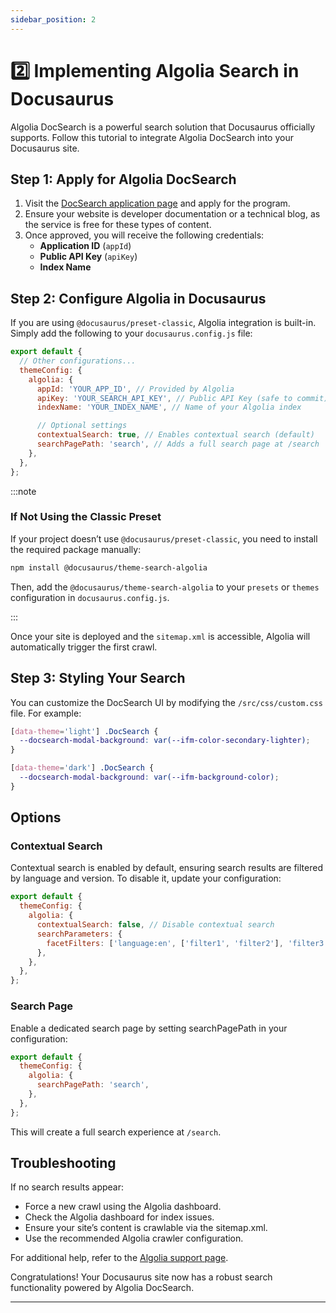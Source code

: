 ```yaml
---
sidebar_position: 2
---
```


# 2️⃣ Implementing Algolia Search in Docusaurus

Algolia DocSearch is a powerful search solution that Docusaurus officially supports. Follow this tutorial to integrate Algolia DocSearch into your Docusaurus site.

## Step 1: Apply for Algolia DocSearch

1. Visit the [DocSearch application page](https://docsearch.algolia.com/) and apply for the program.
2. Ensure your website is developer documentation or a technical blog, as the service is free for these types of content.
3. Once approved, you will receive the following credentials:
   - **Application ID** (`appId`)
   - **Public API Key** (`apiKey`)
   - **Index Name**

## Step 2: Configure Algolia in Docusaurus

If you are using `@docusaurus/preset-classic`, Algolia integration is built-in. Simply add the following to your `docusaurus.config.js` file:

```javascript
export default {
  // Other configurations...
  themeConfig: {
    algolia: {
      appId: 'YOUR_APP_ID', // Provided by Algolia
      apiKey: 'YOUR_SEARCH_API_KEY', // Public API Key (safe to commit)
      indexName: 'YOUR_INDEX_NAME', // Name of your Algolia index

      // Optional settings
      contextualSearch: true, // Enables contextual search (default)
      searchPagePath: 'search', // Adds a full search page at /search
    },
  },
};

```

:::note

### If Not Using the Classic Preset

If your project doesn’t use `@docusaurus/preset-classic`, you need to install the required package manually:

```bash
npm install @docusaurus/theme-search-algolia
```

Then, add the `@docusaurus/theme-search-algolia` to your `presets` or `themes` configuration in `docusaurus.config.js`.

:::

Once your site is deployed and the `sitemap.xml` is accessible, Algolia will automatically trigger the first crawl.

## Step 3: Styling Your Search
You can customize the DocSearch UI by modifying the `/src/css/custom.css` file. For example:

```css title="custom.css"
[data-theme='light'] .DocSearch {
  --docsearch-modal-background: var(--ifm-color-secondary-lighter);
}

[data-theme='dark'] .DocSearch {
  --docsearch-modal-background: var(--ifm-background-color);
}
```

## Options

### Contextual Search

Contextual search is enabled by default, ensuring search results are filtered by language and version. To disable it, update your configuration:

```javascript title="docusaurus.config.js"
export default {
  themeConfig: {
    algolia: {
      contextualSearch: false, // Disable contextual search
      searchParameters: {
        facetFilters: ['language:en', ['filter1', 'filter2'], 'filter3'],
      },
    },
  },
};
```

### Search Page

Enable a dedicated search page by setting searchPagePath in your configuration:

```javascript title="docusaurus.config.js"
export default {
  themeConfig: {
    algolia: {
      searchPagePath: 'search',
    },
  },
};
```

This will create a full search experience at `/search`.

## Troubleshooting

If no search results appear:

- Force a new crawl using the Algolia dashboard.
- Check the Algolia dashboard for index issues.
- Ensure your site’s content is crawlable via the sitemap.xml.
- Use the recommended Algolia crawler configuration.

For additional help, refer to the [Algolia support page](https://algolia.com/support).

Congratulations! Your Docusaurus site now has a robust search functionality powered by Algolia DocSearch.

---